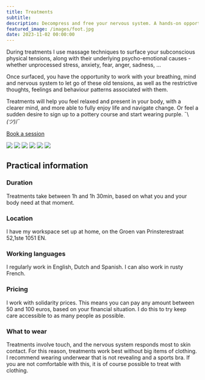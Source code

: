 ```yaml
---
title: Treatments
subtitle: 
description: Decompress and free your nervous system. A hands-on opportunity for you to resolve the underlying subconscious tensions at the root of emotional, mental and physical blockages.
featured_image: /images/foot.jpg
date: 2023-11-02 00:00:00
---
```


During treatments I use massage techniques to surface your subconscious physical tensions, along with their underlying psycho-emotional causes - whether unprocessed stress, anxiety, fear, anger, sadness, ...

Once surfaced, you have the opportunity to work with your breathing, mind and nervous system to let go of these old tensions, as well as the restrictive thoughts, feelings and behaviour patterns associated with them.

Treatments will help you feel relaxed and present in your body, with a clearer mind, and more able to fully enjoy life and navigate change. Or feel a sudden desire to sign up to a pottery course and start wearing purple. ¯\\_(ツ)_/¯

<a href="/contact" class="button button--large">Book a session</a>

<div class="gallery" data-columns="3">
	<img src="/images/treatment7.jpg">
	<img src="/images/treatment4.jpg">
    <img src="/images/treatment2.jpg">
	<img src="/images/treatment5.jpg"> 
    <img src="/images/treatment3.jpg">  
    <img src="/images/treatment6.jpg"> 
</div>

## Practical information

### Duration

Treatments take between 1h and 1h 30min, based on what you and your body need at that moment. 

### Location 

I have my workspace set up at home, on the Groen van Prinsterestraat 52,1ste 1051 EN. 

### Working languages

I regularly work in English, Dutch and Spanish. I can also work in rusty French.

### Pricing

I work with solidarity prices.
This means you can pay any amount between 50 and 100 euros, based on your financial situation.
I do this to try keep care accessible to as many people as possible.

### What to wear

Treatments involve touch, and the nervous system responds most to skin contact.
For this reason, treatments work best without big items of clothing.
I recommend wearing underwear that is not revealing and a sports bra.
If you are not comfortable with this, it is of course possible to treat with clothing.